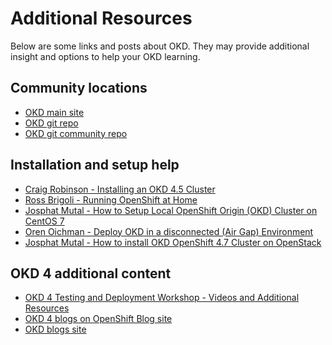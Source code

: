 # Additional Resources

<!--- cSpell:ignore Brigoli Josphat Mutal Oichman -->

Below are some links and posts about OKD.  They may provide additional insight and options to help your OKD learning.

## Community locations

- [OKD main site](https://okd.io)
- [OKD git repo](https://github.com/openshift/okd)
- [OKD git community repo](https://github.com/openshift/community)

## Installation and setup help

- [Craig Robinson - Installing an OKD 4.5 Cluster](https://itnext.io/guide-installing-an-okd-4-5-cluster-508a2631cbee)
- [Ross Brigoli - Running OpenShift at Home](https://blog.rossbrigoli.com/2020/10/running-full-openshift-cluster-at-home.html)
- [Josphat Mutal - How to Setup Local OpenShift Origin (OKD) Cluster on CentOS 7](https://computingforgeeks.com/setup-openshift-origin-local-cluster-on-centos/)
- [Oren Oichman - Deploy OKD in a disconnected (Air Gap) Environment](https://two-oes.medium.com/deploying-okd-in-a-disconnected-air-gap-environment-47215356d813)
- [Josphat Mutal - How to install OKD OpenShift 4.7 Cluster on OpenStack](https://computingforgeeks.com/how-to-install-okd-openshift-cluster-on-openstack/)

## OKD 4 additional content

- [OKD 4 Testing and Deployment Workshop - Videos and Additional Resources](https://www.openshift.com/blog/recap-okd-4-testing-and-deployment-workshop-videos-and-additional-resources)
- [OKD 4 blogs on OpenShift Blog site](https://www.openshift.com/blog/tag/okd4)
- [OKD blogs site](https://www.okd.io/blog.html)
